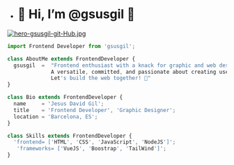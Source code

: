 - # 👋 Hi, I’m @gsusgil 🚀

[![hero-gsusgil-git-Hub.jpg](https://i.postimg.cc/DzyF61NQ/hero-gsusgil-git-Hub.jpg)](https://postimg.cc/mPq021Bh)
  
```js
import Frontend Developer from 'gsusgil';

class AboutMe extends FrontendDeveloper {
  gsusgil  =  "Frontend enthusiast with a knack for graphic and web design.
              A versatile, committed, and passionate about creating user-centric experiences.
              Let's build the web together! 🚀"
}

class Bio extends FrontendDeveloper {
  name     = 'Jesus David Gil';
  title    = 'Frontend Developer', 'Graphic Designer';
  location = 'Barcelona, ES';
}

class Skills extends FrontendDeveloper {
  'frontend= ['HTML', 'CSS', 'JavaScript', 'NodeJS']';
   'frameworks= ['VueJS', 'Boostrap', 'TailWind']';
}
```
